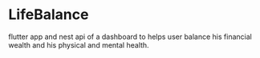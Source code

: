 # LifeBalance
flutter app and nest api of a dashboard to helps user balance his financial wealth and his physical and mental health.
